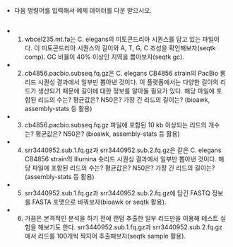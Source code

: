 - 다음 명령어를 입력해서 예제 데이터를 다운 받으시오.
```

```

- 1. wbcel235.mt.fa는 C. elegans의 미토콘드리아 시퀀스를 담고 있는 파일이다. 이 미토콘드리아 시퀀스의 길이와 A, T, G, C 조성을 확인해보자(seqtk comp). GC 비율이 40% 이상인 지역을 뽑아보자(seqtk gc).
- 2. cb4856.pacbio.subseq.fq.gz은 C. elegans CB4856 strain의 PacBio 롱리드 시퀀싱 결과에서 일부만 뽑아낸 것이다. 이 플랫폼에서는 다양한 길이의 리드가 생산되기 때문에 길이에 대한 정보를 알아둘 필요가 있다. 해당 파일에 포함된 리드의 수는? 평균값은? N50은? 가장 긴 리드의 길이는? (bioawk, assembly-stats 등 활용)
- 3. cb4856.pacbio.subseq.fq.gz 파일에 포함된 10 kb 이상되는 리드의 개수는? 평균값은? N50은? (bioawk, assembly-stats 등 활용)
- 4. srr3440952.sub.1.fq.gz과 srr3440952.sub.2.fq.gz은 같은 C. elegans CB4856 strain의 Illumina 숏리드 시퀀싱 결과에서 일부만 뽑아낸 것이다. 해당 파일에 포함된 리드의 수는? 평균값은? N50은? 가장 긴 리드의 길이는? (assembly-stats 등 활용)
- 5. srr3440952.sub.1.fq.gz과 srr3440952.sub.2.fq.gz에 담긴 FASTQ 정보를 FASTA 포맷으로 바꿔보자(bioawk or seqtk 활용).
- 6. 가끔은 본격적인 분석을 하기 전에 랜덤 추출한 일부 리드만을 이용해 테스트 실험을 해보기도 한다. srr3440952.sub.1.fq.gz과 srr3440952.sub.2.fq.gz에서 리드를 100개씩 짝지어 추출해보자(seqtk sample 활용).
